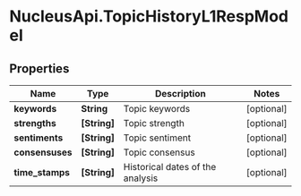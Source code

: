# NucleusApi.TopicHistoryL1RespModel

## Properties
Name | Type | Description | Notes
------------ | ------------- | ------------- | -------------
**keywords** | **String** | Topic keywords | [optional] 
**strengths** | **[String]** | Topic strength | [optional] 
**sentiments** | **[String]** | Topic sentiment | [optional] 
**consensuses** | **[String]** | Topic consensus | [optional] 
**time_stamps** | **[String]** | Historical dates of the analysis | [optional] 


